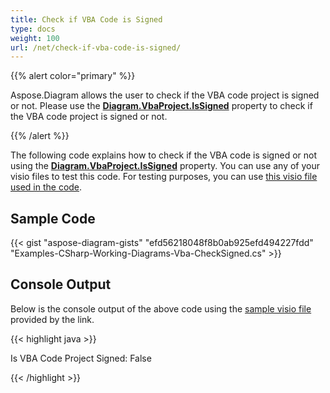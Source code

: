```yaml
---
title: Check if VBA Code is Signed
type: docs
weight: 100
url: /net/check-if-vba-code-is-signed/
---
```


{{% alert color="primary" %}}

Aspose.Diagram allows the user to check if the VBA code project is signed or not. Please use the [**Diagram.VbaProject.IsSigned**](https://apireference.aspose.com/diagram/net/aspose.diagram.vba/vbaproject/properties/issigned) property to check if the VBA code project is signed or not.

{{% /alert %}}

The following code explains how to check if the VBA code is signed or not using the [**Diagram.VbaProject.IsSigned**](https://apireference.aspose.com/diagram/net/aspose.diagram.vba/vbaproject/properties/issigned) property. You can use any of your visio files to test this code. For testing purposes, you can use [this visio file used in the code](1.vsdm).

## Sample Code

{{< gist "aspose-diagram-gists" "efd56218048f8b0ab925efd494227fdd" "Examples-CSharp-Working-Diagrams-Vba-CheckSigned.cs" >}}

## Console Output

Below is the console output of the above code using the [sample visio file](1out.vsdm) provided by the link.

{{< highlight java >}}

Is VBA Code Project Signed: False

{{< /highlight >}}
